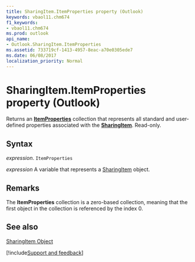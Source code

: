 ```yaml
---
title: SharingItem.ItemProperties property (Outlook)
keywords: vbaol11.chm674
f1_keywords:
- vbaol11.chm674
ms.prod: outlook
api_name:
- Outlook.SharingItem.ItemProperties
ms.assetid: 733719cf-1413-4957-8eac-a70e0305ede7
ms.date: 06/08/2017
localization_priority: Normal
---
```



# SharingItem.ItemProperties property (Outlook)

Returns an  **[ItemProperties](Outlook.ItemProperties.md)** collection that represents all standard and user-defined properties associated with the **[SharingItem](Outlook.SharingItem.md)**. Read-only.


## Syntax

_expression_. `ItemProperties`

_expression_ A variable that represents a [SharingItem](Outlook.SharingItem.md) object.


## Remarks

The  **ItemProperties** collection is a zero-based collection, meaning that the first object in the collection is referenced by the index 0.


## See also


[SharingItem Object](Outlook.SharingItem.md)

[!include[Support and feedback](~/includes/feedback-boilerplate.md)]